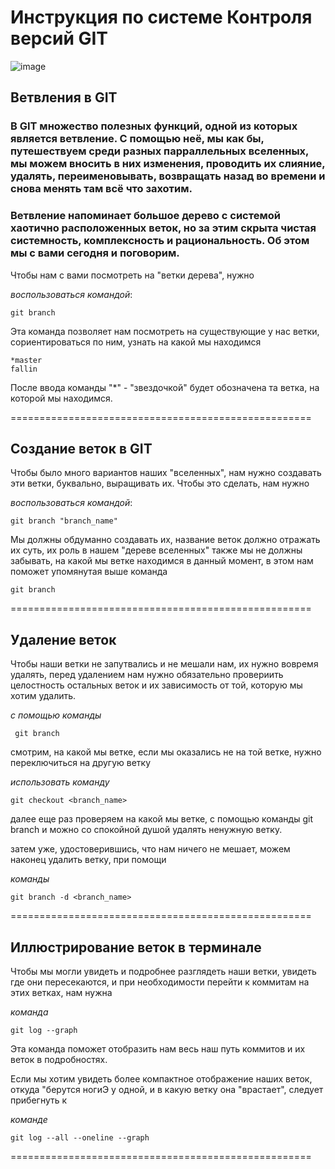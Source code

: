 # Инструкция по системе Контроля версий GIT

![image](image2.jpg)


## Ветвления в GIT

### В GIT множество полезных функций, одной из которых является **ветвление**. С помощью неё, мы как бы, путешествуем среди разных парраллельных вселенных, мы можем вносить в них изменения, проводить их слияние, удалять, переименовывать, возвращать назад во времени и снова менять там всё что захотим.
### Ветвление напоминает большое дерево с системой хаотично расположенных веток, но за этим скрыта чистая системность, комплексность и рациональность. Об этом мы с вами сегодня и поговорим.

Чтобы нам с вами посмотреть на "ветки дерева", нужно

*воспользоваться командой*:

    git branch
Эта команда позволяет нам посмотреть на существующие у нас ветки, сориентироваться по ним, узнать на какой мы находимся 
    
    *master
    fallin

После ввода команды "*" - "звездочкой" будет обозначена та ветка, на которой мы находимся.

====================================================
## Создание веток в GIT
Чтобы было много вариантов наших "вселенных", нам нужно создавать эти ветки, буквально, выращивать их. Чтобы это сделать, нам нужно 

*воспользоваться командой*:

    git branch "branch_name"
Мы должны обдуманно создавать их, название веток должно отражать их суть, их роль в нашем "дереве вселенных"
также мы не должны забывать, на какой мы ветке находимся в данный момент, в этом нам поможет упомянутая выше команда

    git branch
====================================================
## Удаление веток

Чтобы наши ветки не запутвались и не мешали нам, их нужно вовремя удалять, перед удалением нам нужно обязательно провериить целостность остальных веток и их зависимость от той, которую мы хотим удалить.

*с помощью команды*

     git branch

смотрим, на какой мы ветке, если мы оказались не на той ветке, нужно переключиться на другую ветку

*использовать команду*

    git checkout <branch_name>
далее еще раз проверяем на какой мы ветке, с помощью команды git branch и можно со спокойной душой удалять ненужную ветку.

затем уже, удостоверившись, что нам ничего не мешает, можем наконец удалить ветку, при помощи

*команды*

    git branch -d <branch_name>
====================================================
## Иллюстрирование веток в терминале

Чтобы мы могли увидеть и подробнее разглядеть наши ветки, увидеть где они пересекаются, и при необходимости перейти к коммитам на этих ветках, нам нужна

*команда*

    git log --graph
Эта команда поможет отобразить нам весь наш путь коммитов и их веток в подробностях.

Если мы хотим увидеть более компактное отображение наших веток, откуда "берутся ногиЭ у одной, и в какую ветку она "врастает", следует прибегнуть к

*команде*

    git log --all --oneline --graph

====================================================











    






